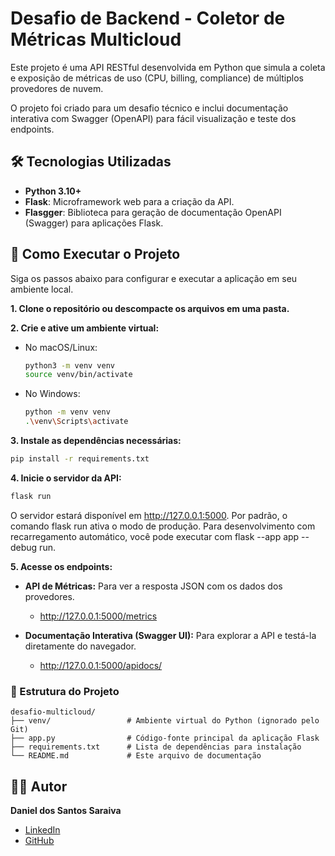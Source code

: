 # Desafio de Backend - Coletor de Métricas Multicloud

Este projeto é uma API RESTful desenvolvida em Python que simula a coleta e exposição de métricas de uso (CPU, billing, compliance) de múltiplos provedores de nuvem.

O projeto foi criado para um desafio técnico e inclui documentação interativa com Swagger (OpenAPI) para fácil visualização e teste dos endpoints.

## 🛠️ Tecnologias Utilizadas
* **Python 3.10+**
* **Flask**: Microframework web para a criação da API.
* **Flasgger**: Biblioteca para geração de documentação OpenAPI (Swagger) para aplicações Flask.

## 🚀 Como Executar o Projeto

Siga os passos abaixo para configurar e executar a aplicação em seu ambiente local.

**1. Clone o repositório ou descompacte os arquivos em uma pasta.**

**2. Crie e ative um ambiente virtual:**
* No macOS/Linux:
  ```bash
  python3 -m venv venv
  source venv/bin/activate
* No Windows:
  ```bash
  python -m venv venv
  .\venv\Scripts\activate

**3. Instale as dependências necessárias:**
  ```bash 
  pip install -r requirements.txt
  ```
**4. Inicie o servidor da API:**
  ```bash
  flask run
  ```
O servidor estará disponível em http://127.0.0.1:5000. Por padrão, o comando flask run ativa o modo de produção. Para desenvolvimento com recarregamento automático, você pode executar com flask --app app --debug run.

**5. Acesse os endpoints:**

* **API de Métricas:** Para ver a resposta JSON com os dados dos provedores.
  * http://127.0.0.1:5000/metrics

* **Documentação Interativa (Swagger UI):** Para explorar a API e testá-la diretamente do navegador.
  * http://127.0.0.1:5000/apidocs/

### 📁 Estrutura do Projeto

```text
desafio-multicloud/
├── venv/                 # Ambiente virtual do Python (ignorado pelo Git)
├── app.py                # Código-fonte principal da aplicação Flask
├── requirements.txt      # Lista de dependências para instalação
└── README.md             # Este arquivo de documentação
```

## 👨‍💻 Autor
**Daniel dos Santos Saraiva**
* [LinkedIn](https://www.linkedin.com/in/danielssaraiva/)
* [GitHub](https://github.com/dansaraiva/desafio-backend)